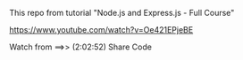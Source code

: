 This repo from tutorial "Node.js and Express.js - Full Course"

https://www.youtube.com/watch?v=Oe421EPjeBE

Watch from ==>>  (2:02:52​) Share Code
